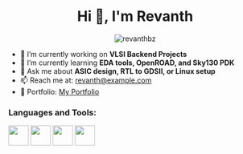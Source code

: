 <h1 align="center">Hi 👋, I'm Revanth</h1>

<p align="center">
  <img src="https://komarev.com/ghpvc/?username=revanthbz&label=Profile%20views&color=0e75b6&style=flat" alt="revanthbz" />
</p>

- 🔭 I’m currently working on **VLSI Backend Projects**
- 🌱 I’m currently learning **EDA tools, OpenROAD, and Sky130 PDK**
- 💬 Ask me about **ASIC design, RTL to GDSII, or Linux setup**
- 📫 Reach me at: revanth@example.com
- 📄 Portfolio: [My Portfolio](https://yourportfolio.com)

<h3 align="left">Languages and Tools:</h3>
<p align="left">
  <img src="https://cdn.jsdelivr.net/gh/devicons/devicon/icons/python/python-original.svg" width="40"/>
  <img src="https://cdn.jsdelivr.net/gh/devicons/devicon/icons/c/c-original.svg" width="40"/>
  <img src="https://cdn.jsdelivr.net/gh/devicons/devicon/icons/git/git-original.svg" width="40"/>
  <img src="https://cdn.jsdelivr.net/gh/devicons/devicon/icons/linux/linux-original.svg" width="40"/>
</p>
